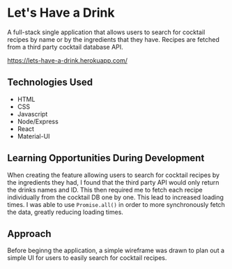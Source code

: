# Let's Have a Drink

A full-stack single application that allows users to search for cocktail recipes by name or by the ingredients that they have. Recipes are fetched from a third party cocktail database API.

https://lets-have-a-drink.herokuapp.com/

## Technologies Used
* HTML
* CSS
* Javascript
* Node/Express
* React
* Material-UI

## Learning Opportunities During Development

When creating the feature allowing users to search for cocktail recipes by the ingredients they had, I found that the third party API would only return the drinks names and ID. This then required me to fetch each recipe individually from the cocktail DB one by one. This lead to increased loading times. I was able to use `Promise.all()` in order to more synchronously fetch the data, greatly reducing loading times.

## Approach

Before beginng the application, a simple wireframe was drawn to plan out a simple UI for users to easily search for cocktail recipes.
